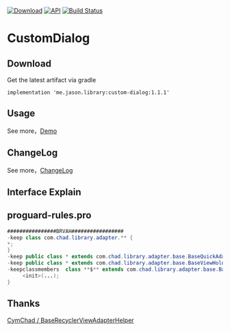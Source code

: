 [![Download](https://img.shields.io/badge/Download-AutoPageLayout-brightgreen.svg?style=flat)](https://bintray.com/jasonlian/maven/custom-dialog)
[![API](https://img.shields.io/badge/API-17%2B-brightgreen.svg?style=flat)](https://android-arsenal.com/api?level=17)
[![Build Status](https://www.travis-ci.org/JasonLian2020/CustomDialog.svg?branch=master)](https://www.travis-ci.org/JasonLian2020/CustomDialog)


# CustomDialog



## Download

Get the latest artifact via gradle

```groxy
implementation 'me.jason.library:custom-dialog:1.1.1'
```

## Usage

See more，[Demo](https://github.com/JasonLian2020/CustomDialog/tree/master/app)



## ChangeLog

See more，[ChangeLog](https://github.com/JasonLian2020/CustomDialog/releases)



## Interface Explain



## proguard-rules.pro

```java
################BRVAH#################
-keep class com.chad.library.adapter.** {
*;
}
-keep public class * extends com.chad.library.adapter.base.BaseQuickAdapter
-keep public class * extends com.chad.library.adapter.base.BaseViewHolder
-keepclassmembers  class **$** extends com.chad.library.adapter.base.BaseViewHolder {
     <init>(...);
}
```



## Thanks

[CymChad / BaseRecyclerViewAdapterHelper](https://github.com/CymChad/BaseRecyclerViewAdapterHelper)

